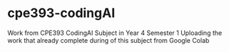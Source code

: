 # cpe393-codingAI
Work from CPE393 CodingAI Subject in Year 4 Semester 1
Uploading the work that already complete during of this subject from Google Colab
